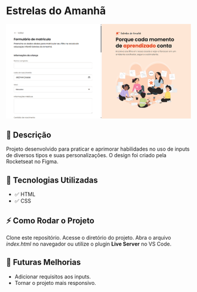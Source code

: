 # Estrelas do Amanhã

 ![alt text](image.png)
## 📖 Descrição
Projeto desenvolvido para praticar e aprimorar habilidades no uso de inputs de diversos tipos e suas personalizações. O design foi criado pela Rocketseat no Figma.

## 🚀 Tecnologias Utilizadas
- ✅ HTML<br>
- ✅ CSS

## ⚡ Como Rodar o Projeto
Clone este repositório.
Acesse o diretório do projeto.
Abra o arquivo *index.html* no navegador ou utilize o plugin **Live Server** no VS Code.
## 🔧 Futuras Melhorias
- Adicionar requisitos aos inputs.<br>
- Tornar o projeto mais responsivo.